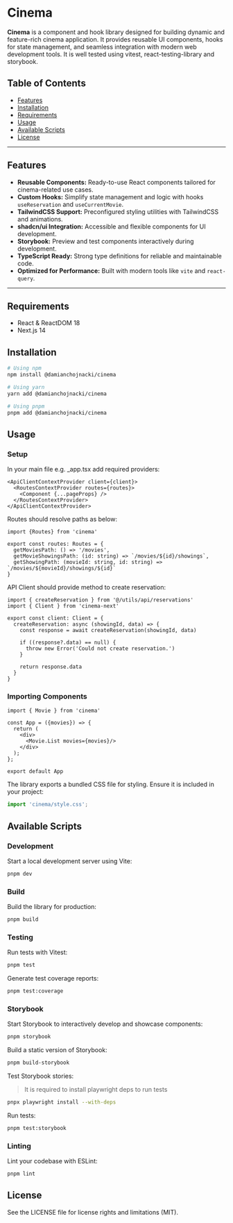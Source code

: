 # Cinema

**Cinema** is a component and hook library designed for building dynamic and feature-rich cinema application. It provides reusable UI components, hooks for state management, and seamless integration with modern web development tools. It is well tested using vitest, react-testing-library and storybook.

## Table of Contents

- [Features](#features)
- [Installation](#installation)
- [Requirements](#requirements)
- [Usage](#usage)
- [Available Scripts](#available-scripts)
- [License](#license)

---

## Features

- **Reusable Components:** Ready-to-use React components tailored for cinema-related use cases.
- **Custom Hooks:** Simplify state management and logic with hooks `useReservation` and `useCurrentMovie`.
- **TailwindCSS Support:** Preconfigured styling utilities with TailwindCSS and animations.
- **shadcn/ui Integration:** Accessible and flexible components for UI development.
- **Storybook:** Preview and test components interactively during development.
- **TypeScript Ready:** Strong type definitions for reliable and maintainable code.
- **Optimized for Performance:** Built with modern tools like `vite` and `react-query`.

---

## Requirements

- React & ReactDOM 18
- Next.js 14

## Installation

```bash
# Using npm
npm install @damianchojnacki/cinema

# Using yarn
yarn add @damianchojnacki/cinema

# Using pnpm
pnpm add @damianchojnacki/cinema
```

## Usage

### Setup

In your main file e.g. _app.tsx add required providers:

```tsx
<ApiClientContextProvider client={client}>
  <RoutesContextProvider routes={routes}>
    <Component {...pageProps} />
  </RoutesContextProvider>
</ApiClientContextProvider>
```

Routes should resolve paths as below:

```tsx
import {Routes} from 'cinema'

export const routes: Routes = {
  getMoviesPath: () => '/movies',
  getMovieShowingsPath: (id: string) => `/movies/${id}/showings`,
  getShowingPath: (movieId: string, id: string) => `/movies/${movieId}/showings/${id}`
}
```

API Client should provide method to create reservation:

```tsx
import { createReservation } from '@/utils/api/reservations'
import { Client } from 'cinema-next'

export const client: Client = {
  createReservation: async (showingId, data) => {
    const response = await createReservation(showingId, data)

    if ((response?.data) == null) {
      throw new Error('Could not create reservation.')
    }

    return response.data
  }
}
```

### Importing Components

```tsx
import { Movie } from 'cinema'

const App = ({movies}) => {
  return (
    <div>
      <Movie.List movies={movies}/>
    </div>
  );
};

export default App
```

The library exports a bundled CSS file for styling. Ensure it is included in your project:

```javascript
import 'cinema/style.css';
```

## Available Scripts

### Development

Start a local development server using Vite:

```bash
pnpm dev
```

### Build

Build the library for production:

```bash
pnpm build
```

### Testing

Run tests with Vitest:

```bash
pnpm test
```

Generate test coverage reports:

```bash
pnpm test:coverage
```

### Storybook

Start Storybook to interactively develop and showcase components:

```bash
pnpm storybook
```

Build a static version of Storybook:

```bash
pnpm build-storybook
```

Test Storybook stories:

> It is required to install playwright deps to run tests

```bash
pnpx playwright install --with-deps
```

Run tests:
```bash
pnpm test:storybook
```

### Linting

Lint your codebase with ESLint:

```bash
pnpm lint
```

## License

See the LICENSE file for license rights and limitations (MIT).